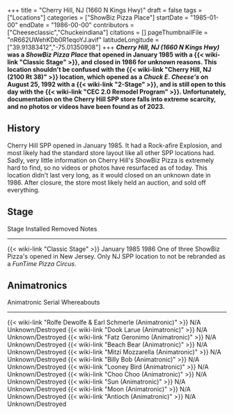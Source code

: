 +++
title = "Cherry Hill, NJ (1660 N Kings Hwy)"
draft = false
tags = ["Locations"]
categories = ["ShowBiz Pizza Place"]
startDate = "1985-01-00"
endDate = "1986-00-00"
contributors = ["Cheeseclassic","Chuckeindiana"]
citations = []
pageThumbnailFile = "nR662UWehKDb0R1eqoYJ.avif"
latitudeLongitude = ["39.91383412","-75.01350908"]
+++
***Cherry Hill, NJ (1660 N Kings Hwy)* was a *ShowBiz Pizza Place* that opened in January 1985 with a {{< wiki-link "Classic Stage" >}}, and closed in 1986 for unknown reasons.
This location shouldn't be confused with the {{< wiki-link "Cherry Hill, NJ (2100 Rt 38)" >}} location, which opened as a *Chuck E. Cheese's* on August 25, 1992 with a {{< wiki-link "2-Stage" >}}, and is still open to this day with the {{< wiki-link "CEC 2.0 Remodel Program" >}}.
Unfortunately, documentation on the Cherry Hill SPP store falls into extreme scarcity, and no photos or videos have been found as of 2023.**

## History

Cherry Hill SPP opened in January 1985. It had a Rock-afire Explosion, and most likely had the standard store layout like all other SPP locations had. Sadly, very little information on Cherry Hill's ShowBiz Pizza is extremely hard to find, so no videos or photos have resurfaced as of today. This location didn't last very long, as it would closed on an unknown date in 1986. After closure, the store most likely held an auction, and sold off everything.

## Stage

  Stage                                   Installed      Removed   Notes
  --------------------------------------- -------------- --------- ---------------------------------------------------------------------------------------------------------------------------
  {{< wiki-link "Classic Stage" >}}   January 1985   1986      One of three ShowBiz Pizza's opened in New Jersey. Only NJ SPP location to not be rebranded as a *FunTime Pizza Circus*.

## Animatronics

  Animatronic                                                           Serial   Whereabouts
  --------------------------------------------------------------------- -------- -------------------
  {{< wiki-link "Rolfe Dewolfe & Earl Schmerle (Animatronic)" >}}   N/A      Unknown/Destroyed
  {{< wiki-link "Dook Larue (Animatronic)" >}}                      N/A      Unknown/Destroyed
  {{< wiki-link "Fatz Geronimo (Animatronic)" >}}                   N/A      Unknown/Destroyed
  {{< wiki-link "Beach Bear (Animatronic)" >}}                      N/A      Unknown/Destroyed
  {{< wiki-link "Mitzi Mozzarella (Animatronic)" >}}                N/A      Unknown/Destroyed
  {{< wiki-link "Billy Bob (Animatronic)" >}}                       N/A      Unknown/Destroyed
  {{< wiki-link "Looney Bird (Animatronic)" >}}                     N/A      Unknown/Destroyed
  {{< wiki-link "Choo Choo (Animatronic)" >}}                       N/A      Unknown/Destroyed
  {{< wiki-link "Sun (Animatronic)" >}}                             N/A      Unknown/Destroyed
  {{< wiki-link "Moon (Animatronic)" >}}                            N/A      Unknown/Destroyed
  {{< wiki-link "Antioch (Animatronic)" >}}                         N/A      Unknown/Destroyed
                                                                                 

